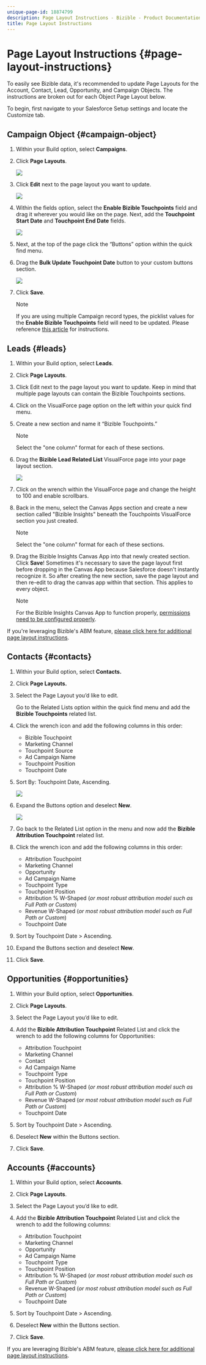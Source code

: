 ```yaml
---
unique-page-id: 18874799
description: Page Layout Instructions - Bizible - Product Documentation
title: Page Layout Instructions
---
```


# Page Layout Instructions {#page-layout-instructions}

To easily see Bizible data, it's recommended to update Page Layouts for the Account, Contact, Lead, Opportunity, and Campaign Objects. The instructions are broken out for each Object Page Layout below.

To begin, first navigate to your Salesforce Setup settings and locate the Customize tab.

## Campaign Object {#campaign-object}

1. Within your Build option, select **Campaigns**.
1. Click **Page Layouts**.

   ![](assets/1-1.jpg)

1. Click **Edit** next to the page layout you want to update. 

   ![](assets/2-1.jpg)

1. Within the fields option, select the **Enable Bizible Touchpoints** field and drag it wherever you would like on the page. Next, add the **Touchpoint Start Date** and **Touchpoint End Date** fields.

   ![](assets/3-2.png)

1. Next, at the top of the page click the “Buttons” option within the quick find menu.
1. Drag the **Bulk Update Touchpoint Date** button to your custom buttons section.

   ![](assets/4-1.jpg)

1. Click **Save**.

   >[!NOTE]
   >
   >If you are using multiple Campaign record types, the picklist values for the **Enable Bizible Touchpoints** field will need to be updated. Please reference [this article](/help/channel-tracking-and-setup/offline-channels/configurations-for-multiple-campaign-record-types.md) for instructions.

## Leads {#leads}

1. Within your Build option, select **Leads**.

1. Click **Page Layouts**.

1. Click Edit next to the page layout you want to update. Keep in mind that multiple page layouts can contain the Bizible Touchpoints sections.

1. Click on the VisualForce page option on the left within your quick find menu.

1. Create a new section and name it “Bizible Touchpoints.”  

   >[!NOTE]
   >
   >Select the "one column" format for each of these sections.

1. Drag the **Bizible Lead Related List** VisualForce page into your page layout section.

   ![](assets/5-1.png)

1. Click on the wrench within the VisualForce page and change the height to 100 and enable scrollbars.

1. Back in the menu, select the Canvas Apps section and create a new section called "Bizible Insights" beneath the Touchpoints VisualForce section you just created.

   >[!NOTE]
   >
   >Select the "one column" format for each of these sections.

1. Drag the Bizible Insights Canvas App into that newly created section. Click **Save**! Sometimes it's necessary to save the page layout first before dropping in the Canvas App because Salesforce doesn't instantly recognize it. So after creating the new section, save the page layout and then re-edit to drag the canvas app within that section. This applies to every object.

   >[!NOTE]
   >
   >For the Bizible Insights Canvas App to function properly, [permissions need to be configured properly](/help/configuration-and-setup/bizible-insights-canvas-app/bizible-insights-configuration.md).

If you're leveraging Bizible's ABM feature,  [please click here for additional page layout instructions](/help/advanced-bizible-features/account-based-marketing/account-based-marketing-overview.md).

## Contacts {#contacts}

1. Within your Build option, select **Contacts.**

1. Click **Page Layouts.**

1. Select the Page Layout you’d like to edit.

   Go to the Related Lists option within the quick find menu and add the **Bizible Touchpoints** related list.

1. Click the wrench icon and add the following columns in this order:

   * Bizible Touchpoint
   * Marketing Channel
   * Touchpoint Source
   * Ad Campaign Name
   * Touchpoint Position
   * Touchpoint Date

1. Sort By: Touchpoint Date, Ascending.

   ![](assets/6.jpg)

1. Expand the Buttons option and deselect **New**.

   ![](assets/7.png)

1. Go back to the Related List option in the menu and now add the **Bizible Attribution Touchpoint** related list.

1. Click the wrench icon and add the following columns in this order:

   * Attribution Touchpoint
   * Marketing Channel
   * Opportunity
   * Ad Campaign Name
   * Touchpoint Type
   * Touchpoint Position
   * Attribution % W-Shaped (_or most robust attribution model such as Full Path or Custom_)
   * Revenue W-Shaped (_or most robust attribution model such as Full Path or Custom_)
   * Touchpoint Date

1. Sort by Touchpoint Date > Ascending.

1. Expand the Buttons section and deselect **New**.

1. Click **Save**.

## Opportunities {#opportunities}

1. Within your Build option, select **Opportunities**.

1. Click **Page Layouts**.

1. Select the Page Layout you’d like to edit.

1. Add the **Bizible Attribution Touchpoint** Related List and click the wrench to add the following columns for Opportunities:

   * Attribution Touchpoint
   * Marketing Channel
   * Contact
   * Ad Campaign Name
   * Touchpoint Type
   * Touchpoint Position
   * Attribution % W-Shaped (_or most robust attribution model such as Full Path or Custom_)
   * Revenue W-Shaped (_or most robust attribution model such as Full Path or Custom_)
   * Touchpoint Date

1. Sort by Touchpoint Date > Ascending.

1. Deselect **New** within the Buttons section.

1. Click **Save**.

## Accounts {#accounts}

1. Within your Build option, select **Accounts**.

1. Click **Page Layouts**.

1. Select the Page Layout you’d like to edit.

1. Add the **Bizible Attribution Touchpoint** Related List and click the wrench to add the following columns:

   * Attribution Touchpoint
   * Marketing Channel
   * Opportunity
   * Ad Campaign Name
   * Touchpoint Type
   * Touchpoint Position
   * Attribution % W-Shaped (_or most robust attribution model such as Full Path or Custom_)
   * Revenue W-Shaped (_or most robust attribution model such as Full Path or Custom_)
   * Touchpoint Date

1. Sort by Touchpoint Date > Ascending.

1. Deselect **New** within the Buttons section.

1. Click **Save**.

If you are leveraging Bizible's ABM feature,  [please click here for additional page layout instructions](/help/advanced-bizible-features/account-based-marketing/account-based-marketing-overview.md).
